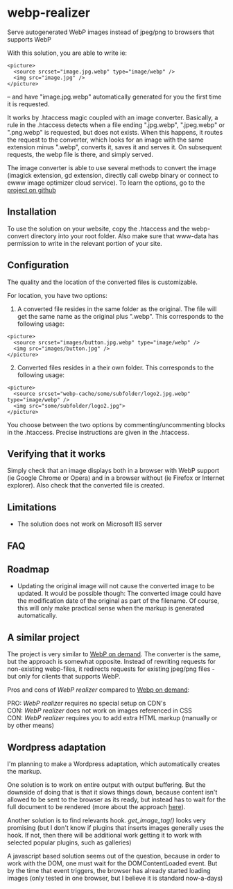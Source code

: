 # webp-realizer
Serve autogenerated WebP images instead of jpeg/png to browsers that supports WebP

With this solution, you are able to write ie:
```
<picture>
  <source srcset="image.jpg.webp" type="image/webp" />
  <img src="image.jpg" />
</picture>
```
&ndash; and have "image.jpg.webp" automatically generated for you the first time it is requested.

It works by .htaccess magic coupled with an image converter. Basically, a rule in the .htaccess detects when a file ending  ".jpg.webp", ".jpeg.webp" or ".png.webp" is requested, but does not exists. When this happens, it routes the request to the converter, which looks for an image with the same extension minus ".webp", converts it, saves it and serves it. On subsequent requests, the webp file is there, and simply served.

The image converter is able to use several methods to convert the image (imagick extension, gd extension, directly call cwebp binary or connect to ewww image optimizer cloud service). To learn the options, go to the [project on github](https://github.com/rosell-dk/webp-convert)

## Installation
To use the solution on your website, copy the .htaccess and the webp-convert directory into your root folder. Also make sure that www-data has permission to write in the relevant portion of your site.


## Configuration
The quality and the location of the converted files is customizable. 

For location, you have two options:

1. A converted file resides in the same folder as the original. The file will get the same name as the original plus ".webp". This corresponds to the following usage:
```
<picture>
  <source srcset="images/button.jpg.webp" type="image/webp" />
  <img src="images/button.jpg" />
</picture>
```

2. Converted files resides in a their own folder. This corresponds to the following usage:
```
<picture>
  <source srcset="webp-cache/some/subfolder/logo2.jpg.webp" type="image/webp" />
  <img src="some/subfolder/logo2.jpg">
</picture>
```

You choose between the two options by commenting/uncommenting blocks in the .htaccess. Precise instructions are given in the .htaccess.

## Verifying that it works
Simply check that an image displays both in a browser with WebP support (ie Google Chrome or Opera) and in a browser without (ie Firefox or Internet explorer). Also check that the converted file is created.

## Limitations
* The solution does not work on Microsoft IIS server

## FAQ

## Roadmap

* Updating the original image will not cause the converted image to be updated. It would be possible though: The converted image could have the modification date of the original as part of the filename. Of course, this will only make practical sense when the markup is generated automatically.
 
## A similar project
The project is very similar to [WebP on demand](https://github.com/rosell-dk/webp-on-demand). The converter is the same, but the approach is somewhat opposite. Instead of rewriting requests for non-existing webp-files, it redirects requests for existing jpeg/png files - but only for clients that supports WebP.

Pros and cons of *WebP realizer* compared to [Webp on demand](https://github.com/rosell-dk/webp-on-demand):

PRO: *WebP realizer* requires no special setup on CDN's<br>
CON: *WebP realizer* does not work on images referenced in CSS<br>
CON: *WebP realizer* requires you to add extra HTML markup (manually or by other means)<br>


## Wordpress adaptation
I'm planning to make a Wordpress adaptation, which automatically creates the markup.

One solution is to work on entire output with output buffering. But the downside of doing that is that it slows things down, because content isn't allowed to be sent to the browser as its ready, but instead has to wait for the full document to be rendered (more about the approach [here](https://stackoverflow.com/questions/772510/wordpress-filter-to-modify-final-html-output)). 

Another solution is to find relevants hook. *get_image_tag()* looks very promising (but I don't know if plugins that inserts images generally uses the hook. If not, then there will be additional work getting it to work with selected popular plugins, such as galleries)

A javascript based solution seems out of the question, because in order to work with the DOM, one must wait for the DOMContentLoaded event. But by the time that event triggers, the browser has already started loading images (only tested in one browser, but I believe it is standard now-a-days)

